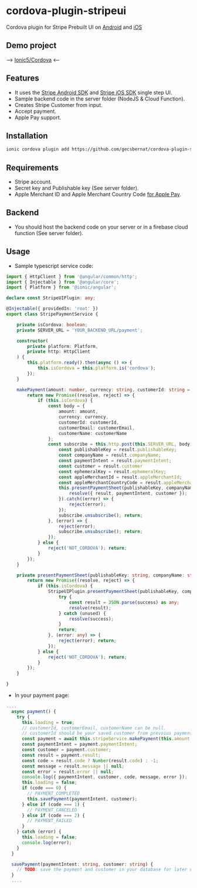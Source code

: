 # cordova-plugin-stripeui
Cordova plugin for Stripe Prebuilt UI on [Android](https://stripe.com/docs/payments/accept-a-payment?platform=android) and [iOS](https://stripe.com/docs/payments/accept-a-payment?platform=ios)

## Demo project
 --> [Ionic5/Cordova](https://github.com/gecsbernat/cordova-plugin-stripeui-demo) <--

## Features

- It uses the [Stripe Android SDK](https://github.com/stripe/stripe-android) and [Stripe iOS SDK](https://github.com/stripe/stripe-ios) single step UI.
- Sample backend code in the server folder (NodeJS & Cloud Function).
- Creates Stripe Customer from input.
- Accept payment.
- Apple Pay support.

## Installation
```sh
ionic cordova plugin add https://github.com/gecsbernat/cordova-plugin-stripeui.git
```

## Requirements
- Stripe account.
- Secret key and Publishable key (See server folder).
- Apple Merchant ID and Apple Merchant Country Code [for Apple Pay](https://stripe.com/docs/payments/accept-a-payment?platform=ios&ui=payment-sheet#apple-pay).

## Backend
- You should host the backend code on your server or in a firebase cloud function (See server folder).

## Usage

- Sample typescript service code:
```typescript
import { HttpClient } from '@angular/common/http';
import { Injectable } from '@angular/core';
import { Platform } from '@ionic/angular';

declare const StripeUIPlugin: any;

@Injectable({ providedIn: 'root' })
export class StripePaymentService {

    private isCordova: boolean;
    private SERVER_URL = 'YOUR_BACKEND_URL/payment';

    constructor(
        private platform: Platform,
        private http: HttpClient
    ) {
        this.platform.ready().then(async () => {
            this.isCordova = this.platform.is('cordova');
        });
    }

    makePayment(amount: number, currency: string, customerId: string = null, customerEmail: string = null, customerName: string = null): Promise<{ result: { code: string, message: string, error: string }, paymentIntent: string, customer: string }> {
        return new Promise((resolve, reject) => {
            if (this.isCordova) {
                const body = {
                    amount: amount,
                    currency: currency,
                    customerId: customerId,
                    customerEmail: customerEmail,
                    customerName: customerName
                };
                const subscribe = this.http.post(this.SERVER_URL, body).subscribe((result: any) => {
                    const publishableKey = result.publishableKey;
                    const companyName = result.companyName;
                    const paymentIntent = result.paymentIntent;
                    const customer = result.customer
                    const ephemeralKey = result.ephemeralKey;
                    const appleMerchantId = result.appleMerchantId;
                    const appleMerchantCountryCode = result.appleMerchantCountryCode;
                    this.presentPaymentSheet(publishableKey, companyName, paymentIntent, customer, ephemeralKey, appleMerchantId, appleMerchantCountryCode).then((result) => {
                        resolve({ result, paymentIntent, customer });
                    }).catch((error) => {
                        reject(error);
                    });
                    subscribe.unsubscribe(); return;
                }, (error) => {
                    reject(error);
                    subscribe.unsubscribe(); return;
                });
            } else {
                reject('NOT_CORDOVA'); return;
            }
        });
    }

    private presentPaymentSheet(publishableKey: string, companyName: string, paymentIntent: string, customer: string, ephemeralKey: string, appleMerchantId: string, appleMerchantCountryCode: string): Promise<any> {
        return new Promise((resolve, reject) => {
            if (this.isCordova) {
                StripeUIPlugin.presentPaymentSheet(publishableKey, companyName, paymentIntent, customer, ephemeralKey, appleMerchantId, appleMerchantCountryCode, (success: any) => {
                    try {
                        const result = JSON.parse(success) as any;
                        resolve(result);
                    } catch (unused) {
                        resolve(success);
                    }
                    return;
                }, (error: any) => {
                    reject(error); return;
                });
            } else {
                reject('NOT_CORDOVA'); return;
            }
        });
    }

}
```

- In your payment page:
```typescript
....
  async payment() {
    try {
      this.loading = true;
      // customerId, customerEmail, customerName can be null.
      // customerId should be your saved customer from prevoius payment.
      const payment = await this.stripeService.makePayment(this.amount, this.currency, this.customerId, this.customerEmail, this.customerName);
      const paymentIntent = payment.paymentIntent;
      const customer = payment.customer;
      const result = payment.result;
      const code = result.code ? Number(result.code) : -1;
      const message = result.message || null;
      const error = result.error || null;
      console.log({ paymentIntent, customer, code, message, error });
      this.loading = false;
      if (code === 0) {
        // PAYMENT_COMPLETED
        this.savePayment(paymentIntent, customer);
      } else if (code === 1) {
        // PAYMENT_CANCELED
      } else if (code === 2) {
        // PAYMENT_FAILED
      }
    } catch (error) {
      this.loading = false;
      console.log(error);
    }
  }

  savePayment(paymentIntent: string, customer: string) {
    // TODO: save the payment and customer in your database for later use...
  }
  ....
```
